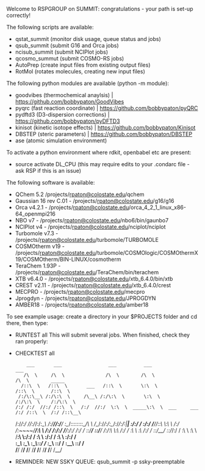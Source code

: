 Welcome to RSPGROUP on SUMMIT: congratulations - your path is set-up correctly!

The following scripts are available: 
- qstat_summit (monitor disk usage, queue status and jobs)
- qsub_summit (submit G16 and Orca jobs)
- ncisub_summit (submit NCIPlot jobs)
- qcosmo_summut (submit COSMO-RS jobs)
- AutoPrep (create input files from existing output files)
- RotMol (rotates molecules, creating new input files)

The following python modules are available (python -m module):
- goodvibes (thermochemical anaylsis) | https://github.com/bobbypaton/GoodVibes
- pyqrc (fast reaction coordinate) | https://github.com/bobbypaton/pyQRC
- pydftd3 (D3-dispersion corrections) | https://github.com/bobbypaton/pyDFTD3
- kinisot (kinetic isotope effects) | https://github.com/bobbypaton/Kinisot
- DBSTEP (steric parameters) | https://github.com/bobbypaton/DBSTEP
- ase (atomic simulation environment)

To activate a python environment where rdkit, openbabel etc are present:
- source activate DL_CPU (this may require edits to your .condarc file - ask RSP if this is an issue)

The following software is available:
- QChem 5.2 /projects/rpaton@colostate.edu/qchem
- Gaussian 16 rev C.01 - /projects/rpaton@colostate.edu/g16/g16
- Orca v4.2.1 - /projects/rpaton@colostate.edu/orca_4_2_1_linux_x86-64_openmpi216
- NBO v7 - /projects/rpaton@colostate.edu/nbo6/bin/gaunbo7
- NCIPlot v4 - /projects/rpaton@colostate.edu/nciplot/nciplot
- Turbomole v7.3 - /projects/rpaton@colostate.edu/turbomole/TURBOMOLE
- COSMOtherm v19 - /projects/rpaton@colostate.edu/turbomole/COSMOlogic/COSMOthermX19/COSMOtherm/BIN-LINUX/cosmotherm
- TeraChem 1.93P - /projects/rpaton@colostate.edu/TeraChem/bin/terachem 
- XTB v6.4.0 - /projects/rpaton@colostate.edu/xtb_6.4.0/bin/xtb
- CREST v2.11 - /projects/rpaton@colostate.edu/xtb_6.4.0/crest
- MECPRO - /projects/rpaton@colostate.edu/mecpro
- Jprogdyn - /projects/rpaton@colostate.edu/JPROGDYN 
- AMBER18 - /projects/rpaton@colostate.edu/amber18

To see example usage: create a directory in your $PROJECTS folder and cd there, then type:
- RUNTEST all 
This will submit several jobs. When finished, check they ran properly:
- CHECKTEST all
    
          ___       ___                 ___          ___                       ___                  
         /\  \     /\  \               /\  \        /\  \                     /\  \        _____    
        /::\  \   /::\  \       ___   /::\  \       \:\  \                   /::\  \      /::\  \   
       /:/\:\__\ /:/\:\  \     /\__\ /:/\:\  \       \:\  \                 /:/\:\  \    /:/\:\  \  
      /:/ /:/  //:/ /::\  \   /:/  //:/  \:\  \  _____\:\  \  ___     ___  /:/ /::\  \  /:/ /::\__\ 
     /:/_/:/  //:/_/:/\:\__\ /:/__//:/__/ \:\__\/::::::::\__\/\  \   /\__\/:/_/:/\:\__\/:/_/:/\:|__|
     \:\/:/  / \:\/:/  \/__//::\  \\:\  \ /:/  /\:\~~\~~\/__/\:\  \ /:/  /\:\/:/  \/__/\:\/:/ /:/  /
      \::/__/   \::/__/    /:/\:\  \\:\  /:/  /  \:\  \       \:\  /:/  /  \::/__/      \::/_/:/  / 
       \:\  \    \:\  \    \/__\:\  \\:\/:/  /    \:\  \       \:\/:/  /    \:\  \       \:\/:/  /  
        \:\__\    \:\__\        \:\__\\::/  /      \:\__\       \::/  /      \:\__\       \::/  /   
         \/__/     \/__/         \/__/ \/__/        \/__/        \/__/        \/__/        \/__/    


- REMINDER: NEW SSKY QUEUE: qsub_summit -p ssky-preemptable

